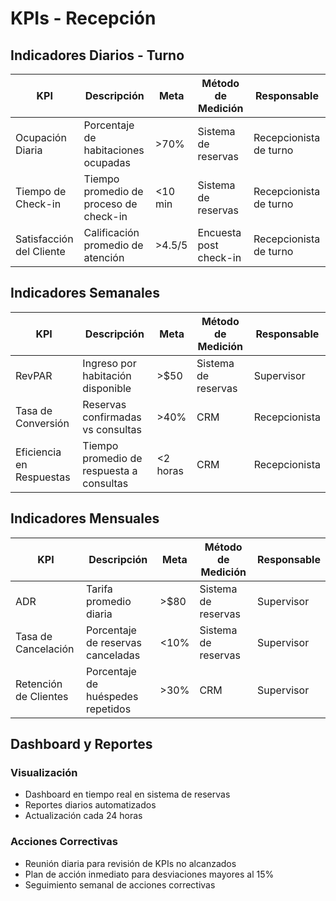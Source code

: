 # KPIs - Recepción

## Indicadores Diarios - Turno

| KPI | Descripción | Meta | Método de Medición | Responsable |
|-----|-------------|------|-------------------|-------------|
| Ocupación Diaria | Porcentaje de habitaciones ocupadas | >70% | Sistema de reservas | Recepcionista de turno |
| Tiempo de Check-in | Tiempo promedio de proceso de check-in | <10 min | Sistema de reservas | Recepcionista de turno |
| Satisfacción del Cliente | Calificación promedio de atención | >4.5/5 | Encuesta post check-in | Recepcionista de turno |

## Indicadores Semanales

| KPI | Descripción | Meta | Método de Medición | Responsable |
|-----|-------------|------|-------------------|-------------|
| RevPAR | Ingreso por habitación disponible | >$50 | Sistema de reservas | Supervisor |
| Tasa de Conversión | Reservas confirmadas vs consultas | >40% | CRM | Recepcionista |
| Eficiencia en Respuestas | Tiempo promedio de respuesta a consultas | <2 horas | CRM | Recepcionista |

## Indicadores Mensuales

| KPI | Descripción | Meta | Método de Medición | Responsable |
|-----|-------------|------|-------------------|-------------|
| ADR | Tarifa promedio diaria | >$80 | Sistema de reservas | Supervisor |
| Tasa de Cancelación | Porcentaje de reservas canceladas | <10% | Sistema de reservas | Supervisor |
| Retención de Clientes | Porcentaje de huéspedes repetidos | >30% | CRM | Supervisor |

## Dashboard y Reportes

### Visualización
- Dashboard en tiempo real en sistema de reservas
- Reportes diarios automatizados
- Actualización cada 24 horas

### Acciones Correctivas
- Reunión diaria para revisión de KPIs no alcanzados
- Plan de acción inmediato para desviaciones mayores al 15%
- Seguimiento semanal de acciones correctivas